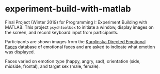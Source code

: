 # experiment-build-with-matlab

Final Project (Winter 2019) for Programming I: Experiment Building with MATLAB. This project `psychtoolbox` to initiate a window, display images on the screen, and record keyboard input from participants.

Participants are shown images from the [Karolinska Directed Emotional Faces](https://www.kdef.se/index.html) database of emotional faces and are asked to indicate what emotion was displayed.

Faces varied on emotion type (happy, angry, sad), orientation (side, midside, frontal), and target sex (male, female). 
